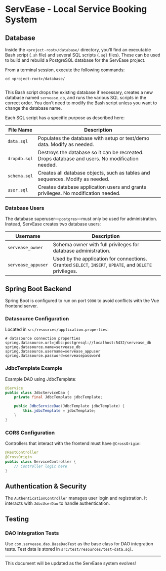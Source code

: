 # ServEase - Local Service Booking System

## Database

Inside the `<project-root>/database/` directory, you'll find an executable Bash script (`.sh` file) and several SQL scripts (`.sql` files). These can be used to build and rebuild a PostgreSQL database for the ServEase project.

From a terminal session, execute the following commands:

```
cd <project-root>/database/


```

This Bash script drops the existing database if necessary, creates a new database named `servease_db`, and runs the various SQL scripts in the correct order. You don't need to modify the Bash script unless you want to change the database name.

Each SQL script has a specific purpose as described here:

| File Name   | Description |
|------------|-------------|
| `data.sql` | Populates the database with setup or test/demo data. Modify as needed. |
| `dropdb.sql` | Destroys the database so it can be recreated. Drops database and users. No modification needed. |
| `schema.sql` | Creates all database objects, such as tables and sequences. Modify as needed. |
| `user.sql` | Creates database application users and grants privileges. No modification needed. |

### Database Users

The database superuser—`postgres`—must only be used for administration. Instead, ServEase creates two database users:

| Username         | Description |
|-----------------|-------------|
| `servease_owner` | Schema owner with full privileges for database administration. |
| `servease_appuser` | Used by the application for connections. Granted `SELECT`, `INSERT`, `UPDATE`, and `DELETE` privileges. |

## Spring Boot Backend
Spring Boot is configured to run on port `9000` to avoid conflicts with the Vue frontend server.

### Datasource Configuration
Located in `src/resources/application.properties`:
```properties
# datasource connection properties
spring.datasource.url=jdbc:postgresql://localhost:5432/servease_db
spring.datasource.name=servease_db
spring.datasource.username=servease_appuser
spring.datasource.password=serveasepassword
```

### JdbcTemplate Example
Example DAO using JdbcTemplate:
```java
@Service
public class JdbcServiceDao {
    private final JdbcTemplate jdbcTemplate;

    public JdbcServiceDao(JdbcTemplate jdbcTemplate) {
        this.jdbcTemplate = jdbcTemplate;
    }
}
```

### CORS Configuration
Controllers that interact with the frontend must have `@CrossOrigin`:
```java
@RestController
@CrossOrigin
public class ServiceController {
    // Controller logic here
}
```

## Authentication & Security
The `AuthenticationController` manages user login and registration.
It interacts with `JdbcUserDao` to handle authentication.

## Testing
### DAO Integration Tests
Use `com.servease.dao.BaseDaoTest` as the base class for DAO integration tests. Test data is stored in `src/test/resources/test-data.sql`.

---
This document will be updated as the ServEase system evolves!

